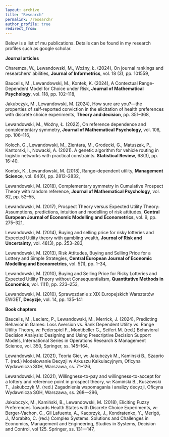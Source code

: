 ```yaml
---
layout: archive
title: "Research"
permalink: /research/
author_profile: true
redirect_from:
---
```


Below is a list of mu publications. Details can be found in my research profiles such as google scholar.

**Journal articles**

Charemza, W., Lewandowski, M., Woźny, Ł. (2024), On journal rankings and researchers’ abilities,
**Journal of Informetrics**, vol. 18 (3), pp. 101559,

Baucells, M., Lewandowski, M., Kontek, K. (2024), A Contextual Range-Dependent Model for 
Choice under Risk, **Journal of Mathematical Psychology**, vol. 118, pp. 102–118,

Jakubczyk, M., Lewandowski, M. (2024), How sure are you?—the properties of self-reported
conviction in the elicitation of health preferences with discrete choice experiments, **Theory and
decision**, pp. 351–368,

Lewandowski, M., Woźny, Ł. (2022), On reference dependence and complementary symmetry,
**Journal of Mathematical Psychology**, vol. 108, pp. 106–116,

Koloch, G., Lewandowski, M., Zientara, M., Grodecki, G., Matuszak, P., Kantorski, I., Nowacki,
A. (2021). A genetic algorithm for vehicle routing in logistic networks with practical constraints.
**Statistical Review**, 68(3), pp. 16-40.

Kontek, K., Lewandowski, M. (2018), Range-dependent utility, **Management Science**, vol.
64(6), pp. 2812–2832,

Lewandowski, M. (2018), Complementary symmetry in Cumulative Prospect Theory with random
reference, **Journal of Mathematical Psychology**, vol. 82, pp. 52–55,

Lewandowski, M. (2017), Prospect Theory versus Expected Utility Theory: Assumptions, predictions,
intuition and modelling of risk attitudes, **Central European Journal of Economic
Modelling and Econometrics**, vol. 9, pp. 275–321,

Lewandowski, M. (2014), Buying and selling price for risky lotteries and Expected Utility theory
with gambling wealth, **Journal of Risk and Uncertainty**, vol. 48(3), pp. 253–283,

Lewandowski, M. (2013), Risk Attitudes, Buying and Selling Price for a Lottery and Simple
Strategies, **Central European Journal of Economic Modelling and Econometrics**, vol. 5(1),
pp. 1–34,

Lewandowski, M. (2010), Buying and Selling Price for Risky Lotteries and Expected Utility Theory
without Consequentialism, **Quantitative Methods in Economics**, vol. 11(1), pp. 223–253,

Lewandowski, M. (2010), Sprawozdanie z XIX Europejskich Warsztatów EWGET, **Decyzje**, vol.
14, pp. 135–141


**Book chapters**

Baucells, M., Leclerc, P., Lewandowski, M., Merrick, J. (2024), Predicting Behavior in Games:
Loss Aversion vs. Rank Dependent Utility vs. Range Utility Theory, w: Federspiel F., Montibeller
G., Seifert M. (red.) Behavioral Decision Analysis: Designing and Using Prescriptive
Decision Support Models, International Series in Operations Research & Management Science,
vol. 350, Springer, ss. 145–164,

Lewandowski, M. (2021), Teoria Gier, w: Jakubczyk M., Kamiński B., Szaprio T. (red.) Modelowanie
Decyzji w Arkuszu Kalkulacyjnym, Oficyna Wydawnicza SGH, Warszawa, ss. 71–126,

Lewandowski, M. (2021), Willingness-to-pay and willingness-to-accept for a lottery and reference
point in prospect theory, w: Kamiński B., Kuszewski T., Jakubczyk M. (red.) Zagadnienia
wspomagania i analizy decyzji, Oficyna Wydawnicza SGH, Warszawa, ss. 268—296,

Jakubczyk, M., Kamiński, B., Lewandowski, M. (2018), Eliciting Fuzzy Preferences Towards 
Health States with Discrete Choice Experiments, w: Berger-Vachon, C., Gil Lafuente, A.,
Kacprzyk, J., Kondratenko, Y., Merigó, J., Morabito, C. (red.) Complex Systems: Solutions
and Challenges in Economics, Management and Engineering, Studies in Systems, Decision
and Control, vol 125. Springer, ss. 131—147,






